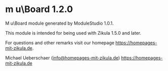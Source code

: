 # m u\Board 1.2.0

M u\Board module generated by ModuleStudio 1.0.1.

This module is intended for being used with Zikula 1.5.0 and later.

For questions and other remarks visit our homepage https://homepages-mit-zikula.de.

Michael Ueberschaer (info@homepages-mit-zikula.de)
https://homepages-mit-zikula.de
